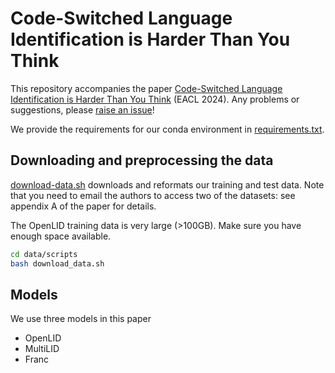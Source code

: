 # Code-Switched Language Identification is Harder Than You Think

This repository accompanies the paper [Code-Switched Language Identification is Harder Than You Think](https://aclanthology.org/2024.eacl-long.38/) (EACL 2024). Any problems or suggestions, please [raise an issue](https://github.com/laurieburchell/cs-lid-harder-than-you-think/issues/new)!

We provide the requirements for our conda environment in [requirements.txt](https://github.com/laurieburchell/cs-lid-harder-than-you-think/blob/main/requirements.txt).

## Downloading and preprocessing the data
[download-data.sh](https://github.com/laurieburchell/cs-lid-harder-than-you-think/blob/main/data/scripts/download-data.sh) downloads and reformats our training and test data. Note that you need to email the authors to access two of the datasets: see appendix A of the paper for details.

The OpenLID training data is very large (>100GB). Make sure you have enough space available.

```bash
cd data/scripts
bash download_data.sh
```

## Models
We use three models in this paper
- OpenLID
- MultiLID
- Franc
